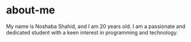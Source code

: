 # about-me
My name is Noshaba Shahid, and I am 20 years old. 
I am a passionate and dedicated student with a keen interest in programming and technology.
